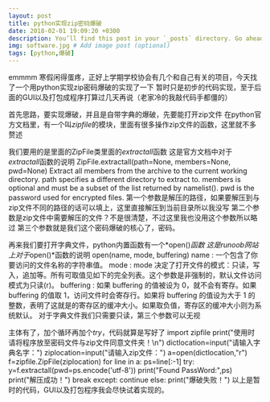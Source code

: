```yaml
---
layout: post
title: python实现zip密码爆破
date: 2018-02-01 19:09:20 +0300
description: You’ll find this post in your `_posts` directory. Go ahead and edit it and re-build the site to see your changes. # Add post description (optional)
img: software.jpg # Add image post (optional)
tags: [python,爆破]
---
```

emmmm
寒假闲得蛋疼，正好上学期学校协会有几个和自己有关的项目，今天找了一个用python实现zip密码爆破的实现了一下
暂时只是初步的代码实现，至于后面的GUI以及打包成程序打算过几天再说（老家冷的我敲代码手都僵的）

首先思路，要实现爆破，并且是自带字典的爆破，先要能打开zip文件
在python官方文档里，有一个叫*zipfile*的模块，里面有很多操作zip文件的函数，这里就不多赘述

我们要用的是里面的ZipFile类里面的*extractall*函数
这是官方文档中对于*extractall*函数的说明
	ZipFile.extractall(path=None, members=None, pwd=None)
	Extract all members from the archive to the current working directory. path specifies a different directory to extract to.
	members is optional and must be a subset of the list returned by namelist(). pwd is the password used for encrypted files.
第一个参数是解压的路径，如果要解压到与zip文件不同的路径的话可以填上，这里直接解压到当前目录所以我没写
第二个参数是zip文件中需要解压的文件？不是很清楚，不过这里我也没用这个参数所以略过
第三个参数就是我们这个密码爆破的核心了，密码。

再来我们要打开字典文件，python内置函数有一个*open()*函数
这是runoob网站上对于*open()*函数的说明
    open(name, mode, buffering)
    name : 一个包含了你要访问的文件名称的字符串值。
    mode : mode 决定了打开文件的模式：只读，写入，追加等。所有可取值见如下的完全列表。这个参数是非强制的，默认文件访问模式为只读(r)。
    buffering : 如果 buffering 的值被设为 0，就不会有寄存。如果 buffering 的值取 1，访问文件时会寄存行。如果将 buffering 的值设为大于 1 的整数，表明了这就是的寄存区的缓冲大小。如果取负值，寄存区的缓冲大小则为系统默认。
对于字典文件我们只需要只读，第三个参数可以无视

主体有了，加个循环再加个*try*，代码就算是写好了
    import zipfile
    print("使用时请将程序放至密码文件与zip文件同意文件夹！\n")
    dictlocation=input("请输入字典名字：")
    ziplocation=input("请输入zip文件：")
    a=open(dictlocation,"r")
    f=zipfile.ZipFile(ziplocation)
    for line in a:
	    ps=line[:-1]
    	try:
	    	y=f.extractall(pwd=ps.encode('utf-8'))
	    	print("Found PassWord:",ps)
	    	print("解压成功！")
	    	break
	    except:
	    	continue
	    else:
		    print("爆破失败！")
以上是暂时的代码，GUI以及打包程序我会尽快试着实现的。